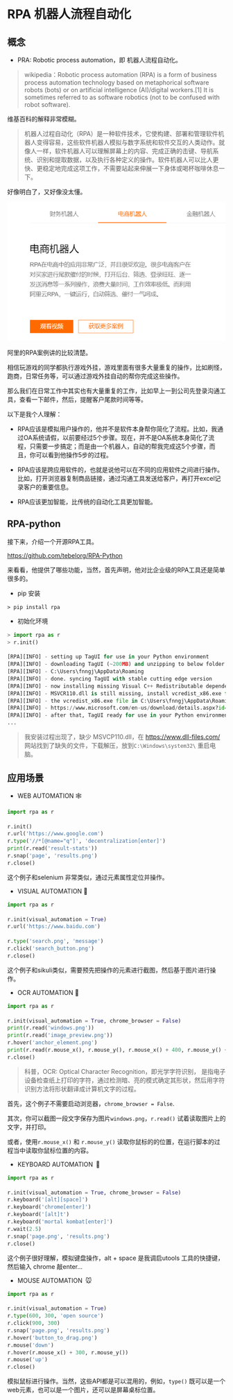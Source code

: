 # RPA 机器人流程自动化


## 概念

* PRA: Robotic process automation，即 机器人流程自动化。

> wikipedia：Robotic process automation (RPA) is a form of business process automation technology based on metaphorical software robots (bots) or on artificial intelligence (AI)/digital workers.[1] It is sometimes referred to as software robotics (not to be confused with robot software).

维基百科的解释非常模糊。

> 机器人过程自动化（RPA）是一种软件技术，它使构建、部署和管理软件机器人变得容易，这些软件机器人模拟与数字系统和软件交互的人类动作。就像人一样，软件机器人可以理解屏幕上的内容、完成正确的击键、导航系统、识别和提取数据，以及执行各种定义的操作。软件机器人可以比人更快、更稳定地完成这项工作，不需要站起来伸展一下身体或喝杯咖啡休息一下。

好像明白了，又好像没太懂。

![](./images/ali_rpa.png)

阿里的RPA案例讲的比较清楚。

相信玩游戏的同学都执行游戏外挂，游戏里面有很多大量重复的操作，比如刷怪，跑商，日常任务等，可以通过游戏外挂自动的帮你完成这些操作。

那么我们在日常工作中其实也有大量重复的工作，比如早上一到公司先登录沟通工具，查看一下邮件，然后，提醒客户尾款时间等等。

以下是我个人理解：

* RPA应该是模拟用户操作的，他并不是软件本身帮你简化了流程。比如，我通过OA系统请假，以前要经过5个步骤。现在，并不是OA系统本身简化了流程，只需要一步搞定；而是由一个机器人，自动的帮我完成这5个步骤，而且，你可以看到他操作5步的过程。

* RPA应该是跨应用软件的，也就是说他可以在不同的应用软件之间进行操作。比如，打开浏览器复制商品链接，通过沟通工具发送给客户，再打开excel记录客户的重要信息。

* RPA应该更加智能，比传统的自动化工具更加智能。 

## RPA-python

接下来，介绍一个开源RPA工具。

https://github.com/tebelorg/RPA-Python

来看看，他提供了哪些功能，当然，首先声明，他对比企业级的RPA工具还是简单很多的。

* pip 安装


```shel
> pip install rpa
```

* 初始化环境

```py
> import rpa as r
> r.init()

[RPA][INFO] - setting up TagUI for use in your Python environment
[RPA][INFO] - downloading TagUI (~200MB) and unzipping to below folder...
[RPA][INFO] - C:\Users\fnngj\AppData\Roaming
[RPA][INFO] - done. syncing TagUI with stable cutting edge version
[RPA][INFO] - now installing missing Visual C++ Redistributable dependency
[RPA][INFO] - MSVCR110.dll is still missing, install vcredist_x86.exe from
[RPA][INFO] - the vcredist_x86.exe file in C:\Users\fnngj\AppData\Roaming\tagui or from
[RPA][INFO] - https://www.microsoft.com/en-us/download/details.aspx?id=30679
[RPA][INFO] - after that, TagUI ready for use in your Python environment
...
```

> 我安装过程出现了，缺少 MSVCP110.dll，在 https://www.dll-files.com/ 网站找到了缺失的文件，下载解压，放到`C:\Windows\system32\` 重启电脑。

## 应用场景

* WEB AUTOMATION 🕸️

```py
import rpa as r

r.init()
r.url('https://www.google.com')
r.type('//*[@name="q"]', 'decentralization[enter]')
print(r.read('result-stats'))
r.snap('page', 'results.png')
r.close()
```

这个例子和selenium 非常类似，通过元素属性定位并操作。


* VISUAL AUTOMATION 🙈

```py
import rpa as r

r.init(visual_automation = True)
r.url('https://www.baidu.com')

r.type('search.png', 'message')
r.click('search_button.png')
r.close()
```

这个例子和sikuli类似，需要预先把操作的元素进行截图，然后基于图片进行操作。


* OCR AUTOMATION 🧿

```py
import rpa as r

r.init(visual_automation = True, chrome_browser = False)
print(r.read('windows.png'))
print(r.read('image_preview.png'))
r.hover('anchor_element.png')
print(r.read(r.mouse_x(), r.mouse_y(), r.mouse_x() + 400, r.mouse_y() + 200))
r.close()
```

> 科普，OCR: Optical Character Recognition，即光学字符识别， 是指电子设备检查纸上打印的字符，通过检测暗、亮的模式确定其形状，然后用字符识别方法将形状翻译成计算机文字的过程。

首先，这个例子不需要启动浏览器，`chrome_browser = False`.

其次，你可以截图一段文字保存为图片`windows.png`，`r.read()` 试着读取图片上的文字，并打印。

或者，使用`r.mouse_x()` 和 `r.mouse_y()` 读取你鼠标的的位置，在运行脚本的过程当中读取你鼠标位置的内容。

* KEYBOARD AUTOMATION 🎹

```py
import rpa as r

r.init(visual_automation = True, chrome_browser = False)
r.keyboard('[alt][space]')
r.keyboard('chrome[enter]')
r.keyboard('[alt]t')
r.keyboard('mortal kombat[enter]')
r.wait(2.5)
r.snap('page.png', 'results.png')
r.close()
```

这个例子很好理解，模拟键盘操作，alt + space 是我调启utools 工具的快捷键，然后输入 chrome 敲enter...

* MOUSE AUTOMATION 🐭


```py
import rpa as r

r.init(visual_automation = True)
r.type(600, 300, 'open source')
r.click(900, 300)
r.snap('page.png', 'results.png')
r.hover('button_to_drag.png')
r.mouse('down')
r.hover(r.mouse_x() + 300, r.mouse_y())
r.mouse('up')
r.close()
```

模拟鼠标进行操作。当然，这些API都是可以混用的，例如，`type()` 既可以是一个web元素，也可以是一个图片，还可以是屏幕桌标位置。


